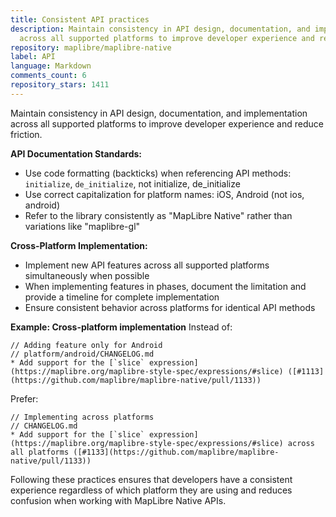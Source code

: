 ```yaml
---
title: Consistent API practices
description: Maintain consistency in API design, documentation, and implementation
  across all supported platforms to improve developer experience and reduce friction.
repository: maplibre/maplibre-native
label: API
language: Markdown
comments_count: 6
repository_stars: 1411
---
```


Maintain consistency in API design, documentation, and implementation across all supported platforms to improve developer experience and reduce friction.

**API Documentation Standards:**
- Use code formatting (backticks) when referencing API methods: `initialize`, `de_initialize`, not initialize, de_initialize
- Use correct capitalization for platform names: iOS, Android (not ios, android)
- Refer to the library consistently as "MapLibre Native" rather than variations like "maplibre-gl"

**Cross-Platform Implementation:**
- Implement new API features across all supported platforms simultaneously when possible
- When implementing features in phases, document the limitation and provide a timeline for complete implementation
- Ensure consistent behavior across platforms for identical API methods

**Example: Cross-platform implementation**
Instead of:
```
// Adding feature only for Android
// platform/android/CHANGELOG.md
* Add support for the [`slice` expression](https://maplibre.org/maplibre-style-spec/expressions/#slice) ([#1113](https://github.com/maplibre/maplibre-native/pull/1133))
```

Prefer:
```
// Implementing across platforms
// CHANGELOG.md
* Add support for the [`slice` expression](https://maplibre.org/maplibre-style-spec/expressions/#slice) across all platforms ([#1133](https://github.com/maplibre/maplibre-native/pull/1133))
```

Following these practices ensures that developers have a consistent experience regardless of which platform they are using and reduces confusion when working with MapLibre Native APIs.